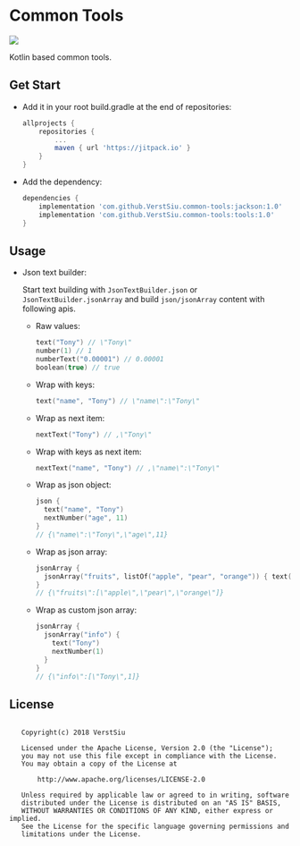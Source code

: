 
# Common Tools

[![](https://jitpack.io/v/VerstSiu/common-tools.svg)](https://jitpack.io/#VerstSiu/common-tools)

Kotlin based common tools.

## Get Start

* Add it in your root build.gradle at the end of repositories:

    ```gradle
    allprojects {
        repositories {
            ...
            maven { url 'https://jitpack.io' }
        }
    }
    ```

* Add the dependency:

    ```gradle
    dependencies {
        implementation 'com.github.VerstSiu.common-tools:jackson:1.0'
        implementation 'com.github.VerstSiu.common-tools:tools:1.0'
    }
    ```

## Usage

* Json text builder:

    Start text building with `JsonTextBuilder.json` or `JsonTextBuilder.jsonArray` and build `json/jsonArray` content with following apis.

    - Raw values:

        ```kotlin
        text("Tony") // \"Tony\"
        number(1) // 1
        numberText("0.00001") // 0.00001
        boolean(true) // true
        ```

    - Wrap with keys:

        ```kotlin
        text("name", "Tony") // \"name\":\"Tony\"
        ```

    - Wrap as next item:

        ```kotlin
        nextText("Tony") // ,\"Tony\"
        ```

    - Wrap with keys as next item:

        ```kotlin
        nextText("name", "Tony") // ,\"name\":\"Tony\"
        ```

    - Wrap as json object:

        ```kotlin
        json {
          text("name", "Tony")
          nextNumber("age", 11)
        }
        // {\"name\":\"Tony\",\"age\",11}
        ```

    - Wrap as json array:

        ```kotlin
        jsonArray {
          jsonArray("fruits", listOf("apple", "pear", "orange")) { text(it) }
        }
        // {\"fruits\":[\"apple\",\"pear\",\"orange\"]}
        ```

    - Wrap as custom json array:

        ```kotlin
        jsonArray {
          jsonArray("info") {
            text("Tony")
            nextNumber(1)
          }
        }
        // {\"info\":[\"Tony\",1]}
        ```

## License

```

   Copyright(c) 2018 VerstSiu

   Licensed under the Apache License, Version 2.0 (the "License");
   you may not use this file except in compliance with the License.
   You may obtain a copy of the License at

       http://www.apache.org/licenses/LICENSE-2.0

   Unless required by applicable law or agreed to in writing, software
   distributed under the License is distributed on an "AS IS" BASIS,
   WITHOUT WARRANTIES OR CONDITIONS OF ANY KIND, either express or implied.
   See the License for the specific language governing permissions and
   limitations under the License.

```
